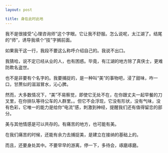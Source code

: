 ```yaml
---
layout: post

title: 身在此时此地
---
```


我不是很接受“心理咨询师”这个字眼。它让我不舒服。怎么说呢，太江湖了。结尾的“师”，诱导我填个“技”字搁前面。

如果我干这一行，我段不要这么称呼介绍自己的。我说不出口。

我猜哈，说不定已经从业的人，也有困惑。毕竟，有江湖的地方除了真侠士，更难防欺名盗世。

也不是非要有个名字的。我要捕捉的，是一种叫“美”的事物吧，浸了甜味，咋一口，甘蔗似的滋滋冒水，沁心脾。

然而，大多数情况下，“美”不易察觉，即使它无处不在，在你跟丈夫一起早餐的刀叉里，在你排队等待公车的人群里。。但它不会浮现，它没有形状，没有气味，没有色彩，它唯一的能力是给你“电流”感，刺激到神经，提醒我们还有值得留恋的部分。

美与其他情感是可以共存的。有痛苦的地方，也可能有美。

在我们痛苦的时候，还能有余力去捕捉美，是建立在接纳的基础上的。

而且，还要身处其中。不要早早的游离，停一下，多待会，琢磨琢磨。







	
	



